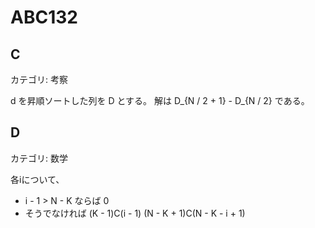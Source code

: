 # ABC132

## C
カテゴリ: 考察

d を昇順ソートした列を D とする。
解は D_{N / 2 + 1} - D_{N / 2} である。

## D
カテゴリ: 数学

各iについて、

* i - 1 > N - K ならば 0
* そうでなければ (K - 1)C(i - 1) (N - K + 1)C(N - K - i + 1)
